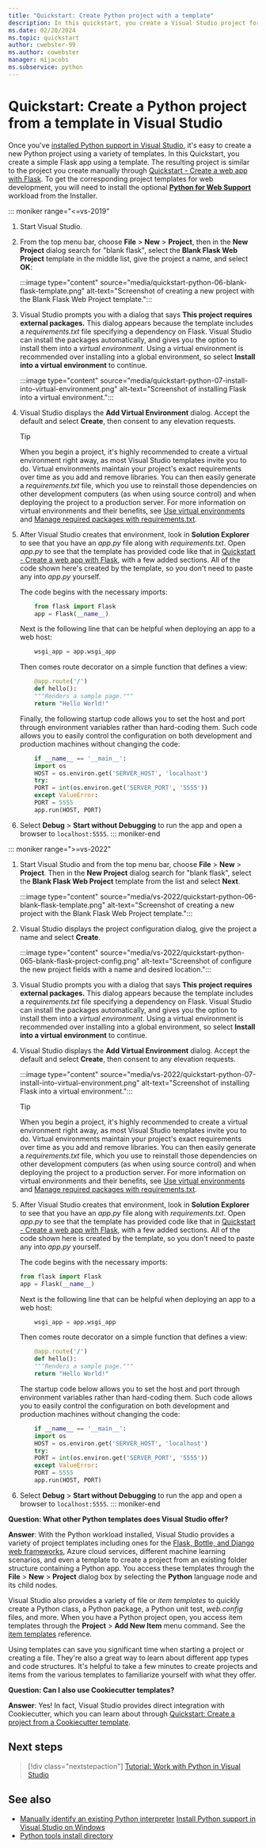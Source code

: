 ```yaml
---
title: "Quickstart: Create Python project with a template"
description: In this quickstart, you create a Visual Studio project for Python by using the built-in template for a basic Flask application.
ms.date: 02/20/2024
ms.topic: quickstart
author: cwebster-99
ms.author: cowebster
manager: mijacobs
ms.subservice: python
---
```


# Quickstart: Create a Python project from a template in Visual Studio

Once you've [installed Python support in Visual Studio](installing-python-support-in-visual-studio.md), it's easy to create a new Python project using a variety of templates. In this Quickstart, you create a simple Flask app using a template. The resulting project is similar to the project you create manually through [Quickstart - Create a web app with Flask](../ide/quickstart-python.md). To get the corresponding project templates for web development, you will need to install the optional [**Python for Web Support**](installing-python-support-in-visual-studio.md) workload from the Installer. 

::: moniker range="<=vs-2019"

1. Start Visual Studio.
1. From the top menu bar, choose **File** > **New** > **Project**, then in the **New Project** dialog search for "blank flask", select the **Blank Flask Web Project** template in the middle list, give the project a name, and select **OK**:

   :::image type="content" source="media/quickstart-python-06-blank-flask-template.png" alt-text="Screenshot of creating a new project with the Blank Flask Web Project template.":::

1. Visual Studio prompts you with a dialog that says **This project requires external packages.** This dialog appears because the template includes a _requirements.txt_ file specifying a dependency on Flask. Visual Studio can install the packages automatically, and gives you the option to install them into a _virtual environment_. Using a virtual environment is recommended over installing into a global environment, so select **Install into a virtual environment** to continue.

   :::image type="content" source="media/quickstart-python-07-install-into-virtual-environment.png" alt-text="Screenshot of installing Flask into a virtual environment.":::

1. Visual Studio displays the **Add Virtual Environment** dialog. Accept the default and select **Create**, then consent to any elevation requests.

   > [!Tip]
   > When you begin a project, it's highly recommended to create a virtual environment right away, as most Visual Studio templates invite you to do. Virtual environments maintain your project's exact requirements over time as you add and remove libraries. You can then easily generate a _requirements.txt_ file, which you use to reinstall those dependencies on other development computers (as when using source control) and when deploying the project to a production server. For more information on virtual environments and their benefits, see [Use virtual environments](../python/selecting-a-python-environment-for-a-project.md#use-virtual-environments) and [Manage required packages with requirements.txt](../python/managing-required-packages-with-requirements-txt.md).

1. After Visual Studio creates that environment, look in **Solution Explorer** to see that you have an _app.py_ file along with _requirements.txt_. Open _app.py_ to see that the template has provided code like that in [Quickstart - Create a web app with Flask](../ide/quickstart-python.md), with a few added sections. All of the code shown here's created by the template, so you don't need to paste any into _app.py_ yourself.

   The code begins with the necessary imports:

   ```python
       from flask import Flask
       app = Flask(__name__)
   ```

   Next is the following line that can be helpful when deploying an app to a web host:

   ```python
       wsgi_app = app.wsgi_app
   ```

   Then comes route decorator on a simple function that defines a view:

   ```python
       @app.route('/')
       def hello():
       """Renders a sample page."""
       return "Hello World!"
   ```

   Finally, the following startup code allows you to set the host and port through environment variables rather than hard-coding them. Such code allows you to easily control the configuration on both development and production machines without changing the code:

   ```python
       if __name__ == '__main__':
       import os
       HOST = os.environ.get('SERVER_HOST', 'localhost')
       try:
       PORT = int(os.environ.get('SERVER_PORT', '5555'))
       except ValueError:
       PORT = 5555
       app.run(HOST, PORT)
   ```

1. Select **Debug** > **Start without Debugging** to run the app and open a browser to `localhost:5555`.
   ::: moniker-end

::: moniker range=">=vs-2022"

1. Start Visual Studio and from the top menu bar, choose **File** > **New** > **Project**. Then in the **New Project** dialog search for "blank flask", select the **Blank Flask Web Project** template from the list and select **Next**.

   :::image type="content" source="media/vs-2022/quickstart-python-06-blank-flask-template.png" alt-text="Screenshot of creating a new project with the Blank Flask Web Project template.":::

1. Visual Studio displays the project configuration dialog, give the project a name and select **Create**.

   :::image type="content" source="media/vs-2022/quickstart-python-065-blank-flask-project-config.png" alt-text="Screenshot of configure the new project fields with a name and desired location.":::

1. Visual Studio prompts you with a dialog that says **This project requires external packages.** This dialog appears because the template includes a _requirements.txt_ file specifying a dependency on Flask. Visual Studio can install the packages automatically, and gives you the option to install them into a _virtual environment_. Using a virtual environment is recommended over installing into a global environment, so select **Install into a virtual environment** to continue.

1. Visual Studio displays the **Add Virtual Environment** dialog. Accept the default and select **Create**, then consent to any elevation requests.

   :::image type="content" source="media/vs-2022/quickstart-python-07-install-into-virtual-environment.png" alt-text="Screenshot of installing Flask into a virtual environment.":::

   > [!Tip]
   > When you begin a project, it's highly recommended to create a virtual environment right away, as most Visual Studio templates invite you to do. Virtual environments maintain your project's exact requirements over time as you add and remove libraries. You can then easily generate a _requirements.txt_ file, which you use to reinstall those dependencies on other development computers (as when using source control) and when deploying the project to a production server. For more information on virtual environments and their benefits, see [Use virtual environments](../python/selecting-a-python-environment-for-a-project.md#use-virtual-environments) and [Manage required packages with requirements.txt](../python/managing-required-packages-with-requirements-txt.md).

1. After Visual Studio creates that environment, look in **Solution Explorer** to see that you have an _app.py_ file along with _requirements.txt_. Open _app.py_ to see that the template has provided code like that in [Quickstart - Create a web app with Flask](../ide/quickstart-python.md), with a few added sections. All of the code shown here is created by the template, so you don't need to paste any into _app.py_ yourself.

   The code begins with the necessary imports:

   ```python
   from flask import Flask
   app = Flask(__name__)
   ```

   Next is the following line that can be helpful when deploying an app to a web host:

   ```python
       wsgi_app = app.wsgi_app
   ```

   Then comes route decorator on a simple function that defines a view:

   ```python
       @app.route('/')
       def hello():
       """Renders a sample page."""
       return "Hello World!"
   ```

   The startup code below allows you to set the host and port through environment variables rather than hard-coding them. Such code allows you to easily control the configuration on both development and production machines without changing the code:

   ```python
       if __name__ == '__main__':
       import os
       HOST = os.environ.get('SERVER_HOST', 'localhost')
       try:
       PORT = int(os.environ.get('SERVER_PORT', '5555'))
       except ValueError:
       PORT = 5555
       app.run(HOST, PORT)
   ```

1. Select **Debug** > **Start without Debugging** to run the app and open a browser to `localhost:5555`.
   ::: moniker-end

**Question: What other Python templates does Visual Studio offer?**

**Answer**: With the Python workload installed, Visual Studio provides a variety of project templates including ones for the [Flask, Bottle, and Django web frameworks](../python/python-web-application-project-templates.md), Azure cloud services, different machine learning scenarios, and even a template to create a project from an existing folder structure containing a Python app. You access these templates through the **File** > **New** > **Project** dialog box by selecting the **Python** language node and its child nodes.

Visual Studio also provides a variety of file or _item templates_ to quickly create a Python class, a Python package, a Python unit test, _web.config_ files, and more. When you have a Python project open, you access item templates through the **Project** > **Add New Item** menu command. See the [item templates](python-item-templates.md) reference.

Using templates can save you significant time when starting a project or creating a file. They're also a great way to learn about different app types and code structures. It's helpful to take a few minutes to create projects and items from the various templates to familiarize yourself with what they offer.

**Question: Can I also use Cookiecutter templates?**

**Answer**: Yes! In fact, Visual Studio provides direct integration with Cookiecutter, which you can learn about through [Quickstart: Create a project from a Cookiecutter template](../python/quickstart-04-python-in-visual-studio-project-from-cookiecutter.md).

## Next steps

> [!div class="nextstepaction"]
> [Tutorial: Work with Python in Visual Studio](tutorial-working-with-python-in-visual-studio-step-01-create-project.md)

## See also

- [Manually identify an existing Python interpreter](managing-python-environments-in-visual-studio.md#manually-identify-an-existing-environment)
  [Install Python support in Visual Studio on Windows](installing-python-support-in-visual-studio.md)
- [Python tools install directory](installing-python-support-in-visual-studio.md#download-and-install-the-python-workload)

